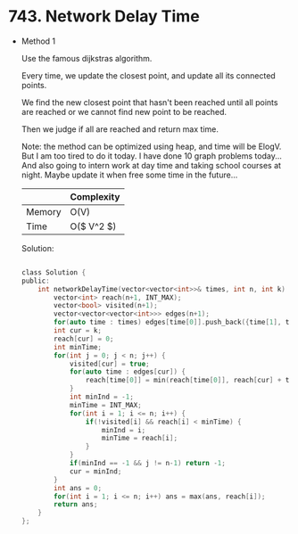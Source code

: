 # 743. Network Delay Time 
- Method 1

    Use the famous dijkstras algorithm.

    Every time, we update the closest point, and update all its connected points.

    We find the new closest point that hasn't been reached until all points are reached or we cannot find new point to be reached.

    Then we judge if all are reached and return max time.

    Note: the method can be optimized using heap, and time will be ElogV. But I am too tired to do it today. I have done 10 graph problems today... And also going to intern work at day time and taking school courses at night. Maybe update it when free some time in the future...

    | |   Complexity  |
    | ----------- | ----------- | 
    |  Memory     | O(V) | 
    |      Time       |  O($ V^2 $) | 


    Solution:

    ``` h

    class Solution {
    public:
        int networkDelayTime(vector<vector<int>>& times, int n, int k) {
            vector<int> reach(n+1, INT_MAX);
            vector<bool> visited(n+1);
            vector<vector<vector<int>>> edges(n+1);
            for(auto time : times) edges[time[0]].push_back({time[1], time[2]});
            int cur = k;
            reach[cur] = 0;
            int minTime;
            for(int j = 0; j < n; j++) {
                visited[cur] = true;
                for(auto time : edges[cur]) {
                    reach[time[0]] = min(reach[time[0]], reach[cur] + time[1]);
                }
                int minInd = -1;
                minTime = INT_MAX;
                for(int i = 1; i <= n; i++) {
                    if(!visited[i] && reach[i] < minTime) {
                        minInd = i;
                        minTime = reach[i];
                    }
                }
                if(minInd == -1 && j != n-1) return -1;
                cur = minInd;
            }
            int ans = 0;
            for(int i = 1; i <= n; i++) ans = max(ans, reach[i]);
            return ans;
        }
    };

    ```

<!-- - Method 2

    This is another method.

    | |   Complexity  |
    | ----------- | ----------- | 
    |  Memory     | O(n) | 
    |      Time       |  O(n) | 


    Solution:

    ``` h



    ```

- Additional Knowledge:
       
    Here are some additional knowledge.



<br> -->
